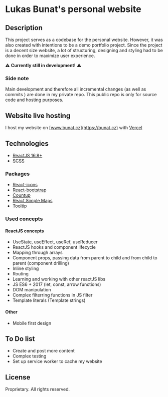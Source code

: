 # Lukas Bunat's personal website

## Description
This project serves as a codebase for the personal website. However, it was also created with intentions to be a demo portfolio project.
Since the project is a decent size website, a lot of structuring, designing and styling had to be done in order to maximize user experience.

⚠ **Currently still in development!** ⚠

### Side note
Main development and therefore all incremental changes (as well as commits ) are done in my private repo. This public repo is only for source code and hosting purposes.

## Website live hosting
I host my website on [www.bunat.cz](https://bunat.cz) with [Vercel](https://vercel.com/)

## Technologies
- [ReactJS 16.8+](https://reactjs.org/)
- [SCSS](https://sass-lang.com/)


### Packages
- [React-icons](https://react-icons.github.io/react-icons/)
- [React-bootstrap](https://react-bootstrap.github.io/)
- [Countup](https://www.npmjs.com/package/react-countup)
- [React Simple Maps](https://www.react-simple-maps.io/)
- [Tooltip](https://www.npmjs.com/package/react-tooltip)

### Used concepts
#### ReactJS concepts
- UseState, useEffect, useRef, useReducer
- ReactJS hooks and component lifecycle
- Mapping through arrays
- Component props, passing data from parent to child and from child to parent (component drilling)
- Inline styling
- Routing
- Learning and working with other reactJS libs
- JS ES6 + 2017 (let, const, arrow functions)
- DOM manipulation
- Complex filterring functions in JS filter
- Template literals (Template strings)

#### Other
- Mobile first design

## To Do list
- Create and post more content
- Complex testing
- Set up service worker to cache my website

## License
Proprietary. All rights reserved.